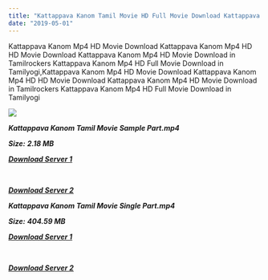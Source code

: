 ```yaml
---
title: "Kattappava Kanom Tamil Movie HD Full Movie Download Kattappava Kanom Tamil Movie Download HD"
date: "2019-05-01"
---
```


Kattappava Kanom Mp4 HD Movie Download Kattappava Kanom Mp4 HD HD Movie Download Kattappava Kanom Mp4 HD Movie Download in Tamilrockers Kattappava Kanom Mp4 HD Full Movie Download in Tamilyogi,Kattappava Kanom Mp4 HD Movie Download Kattappava Kanom Mp4 HD HD Movie Download Kattappava Kanom Mp4 HD Movie Download in Tamilrockers Kattappava Kanom Mp4 HD Full Movie Download in Tamilyogi

![](https://images.moviebuff.com/0e8e62c6-6a1e-419c-b703-d8dce4ba023e?w=1000)

**_Kattappava Kanom Tamil Movie Sample Part.mp4_**

**_Size:_**  **_2.18 MB_**

**_[Download Server 1](http://b1.wetransfer.vip/files/Tamil{1d8d357801e2f4b6710faa3d835097c5c618a0f0fcded2c527300dcab25e4b83}202017{1d8d357801e2f4b6710faa3d835097c5c618a0f0fcded2c527300dcab25e4b83}20Movies/Kattappava{1d8d357801e2f4b6710faa3d835097c5c618a0f0fcded2c527300dcab25e4b83}20Kanom{1d8d357801e2f4b6710faa3d835097c5c618a0f0fcded2c527300dcab25e4b83}20(2017)/Kattappava{1d8d357801e2f4b6710faa3d835097c5c618a0f0fcded2c527300dcab25e4b83}20Kanom{1d8d357801e2f4b6710faa3d835097c5c618a0f0fcded2c527300dcab25e4b83}20Mp4{1d8d357801e2f4b6710faa3d835097c5c618a0f0fcded2c527300dcab25e4b83}20HD/Kattappava{1d8d357801e2f4b6710faa3d835097c5c618a0f0fcded2c527300dcab25e4b83}20Kanom{1d8d357801e2f4b6710faa3d835097c5c618a0f0fcded2c527300dcab25e4b83}20HD{1d8d357801e2f4b6710faa3d835097c5c618a0f0fcded2c527300dcab25e4b83}20Sample.mp4)_**

**_[  
](http://b1.wetransfer.vip/files/Tamil{1d8d357801e2f4b6710faa3d835097c5c618a0f0fcded2c527300dcab25e4b83}202017{1d8d357801e2f4b6710faa3d835097c5c618a0f0fcded2c527300dcab25e4b83}20Movies/Kattappava{1d8d357801e2f4b6710faa3d835097c5c618a0f0fcded2c527300dcab25e4b83}20Kanom{1d8d357801e2f4b6710faa3d835097c5c618a0f0fcded2c527300dcab25e4b83}20(2017)/Kattappava{1d8d357801e2f4b6710faa3d835097c5c618a0f0fcded2c527300dcab25e4b83}20Kanom{1d8d357801e2f4b6710faa3d835097c5c618a0f0fcded2c527300dcab25e4b83}20Mp4{1d8d357801e2f4b6710faa3d835097c5c618a0f0fcded2c527300dcab25e4b83}20HD/Kattappava{1d8d357801e2f4b6710faa3d835097c5c618a0f0fcded2c527300dcab25e4b83}20Kanom{1d8d357801e2f4b6710faa3d835097c5c618a0f0fcded2c527300dcab25e4b83}20HD{1d8d357801e2f4b6710faa3d835097c5c618a0f0fcded2c527300dcab25e4b83}20Sample.mp4)_**

**_[Download Server 2](http://b1.wetransfer.vip/files/Tamil{1d8d357801e2f4b6710faa3d835097c5c618a0f0fcded2c527300dcab25e4b83}202017{1d8d357801e2f4b6710faa3d835097c5c618a0f0fcded2c527300dcab25e4b83}20Movies/Kattappava{1d8d357801e2f4b6710faa3d835097c5c618a0f0fcded2c527300dcab25e4b83}20Kanom{1d8d357801e2f4b6710faa3d835097c5c618a0f0fcded2c527300dcab25e4b83}20(2017)/Kattappava{1d8d357801e2f4b6710faa3d835097c5c618a0f0fcded2c527300dcab25e4b83}20Kanom{1d8d357801e2f4b6710faa3d835097c5c618a0f0fcded2c527300dcab25e4b83}20Mp4{1d8d357801e2f4b6710faa3d835097c5c618a0f0fcded2c527300dcab25e4b83}20HD/Kattappava{1d8d357801e2f4b6710faa3d835097c5c618a0f0fcded2c527300dcab25e4b83}20Kanom{1d8d357801e2f4b6710faa3d835097c5c618a0f0fcded2c527300dcab25e4b83}20HD{1d8d357801e2f4b6710faa3d835097c5c618a0f0fcded2c527300dcab25e4b83}20Sample.mp4)_**

**_Kattappava Kanom Tamil Movie Single Part.mp4_**

**_Size:_** **_404.59 MB_**  

**_[Download Server 1](http://b1.wetransfer.vip/files/Tamil{1d8d357801e2f4b6710faa3d835097c5c618a0f0fcded2c527300dcab25e4b83}202017{1d8d357801e2f4b6710faa3d835097c5c618a0f0fcded2c527300dcab25e4b83}20Movies/Kattappava{1d8d357801e2f4b6710faa3d835097c5c618a0f0fcded2c527300dcab25e4b83}20Kanom{1d8d357801e2f4b6710faa3d835097c5c618a0f0fcded2c527300dcab25e4b83}20(2017)/Kattappava{1d8d357801e2f4b6710faa3d835097c5c618a0f0fcded2c527300dcab25e4b83}20Kanom{1d8d357801e2f4b6710faa3d835097c5c618a0f0fcded2c527300dcab25e4b83}20Mp4{1d8d357801e2f4b6710faa3d835097c5c618a0f0fcded2c527300dcab25e4b83}20HD/Kattappava{1d8d357801e2f4b6710faa3d835097c5c618a0f0fcded2c527300dcab25e4b83}20Kanom{1d8d357801e2f4b6710faa3d835097c5c618a0f0fcded2c527300dcab25e4b83}20HD.mp4)_**

**_[  
](http://b1.wetransfer.vip/files/Tamil{1d8d357801e2f4b6710faa3d835097c5c618a0f0fcded2c527300dcab25e4b83}202017{1d8d357801e2f4b6710faa3d835097c5c618a0f0fcded2c527300dcab25e4b83}20Movies/Kattappava{1d8d357801e2f4b6710faa3d835097c5c618a0f0fcded2c527300dcab25e4b83}20Kanom{1d8d357801e2f4b6710faa3d835097c5c618a0f0fcded2c527300dcab25e4b83}20(2017)/Kattappava{1d8d357801e2f4b6710faa3d835097c5c618a0f0fcded2c527300dcab25e4b83}20Kanom{1d8d357801e2f4b6710faa3d835097c5c618a0f0fcded2c527300dcab25e4b83}20Mp4{1d8d357801e2f4b6710faa3d835097c5c618a0f0fcded2c527300dcab25e4b83}20HD/Kattappava{1d8d357801e2f4b6710faa3d835097c5c618a0f0fcded2c527300dcab25e4b83}20Kanom{1d8d357801e2f4b6710faa3d835097c5c618a0f0fcded2c527300dcab25e4b83}20HD.mp4)_**

**_[Download Server 2](http://b1.wetransfer.vip/files/Tamil{1d8d357801e2f4b6710faa3d835097c5c618a0f0fcded2c527300dcab25e4b83}202017{1d8d357801e2f4b6710faa3d835097c5c618a0f0fcded2c527300dcab25e4b83}20Movies/Kattappava{1d8d357801e2f4b6710faa3d835097c5c618a0f0fcded2c527300dcab25e4b83}20Kanom{1d8d357801e2f4b6710faa3d835097c5c618a0f0fcded2c527300dcab25e4b83}20(2017)/Kattappava{1d8d357801e2f4b6710faa3d835097c5c618a0f0fcded2c527300dcab25e4b83}20Kanom{1d8d357801e2f4b6710faa3d835097c5c618a0f0fcded2c527300dcab25e4b83}20Mp4{1d8d357801e2f4b6710faa3d835097c5c618a0f0fcded2c527300dcab25e4b83}20HD/Kattappava{1d8d357801e2f4b6710faa3d835097c5c618a0f0fcded2c527300dcab25e4b83}20Kanom{1d8d357801e2f4b6710faa3d835097c5c618a0f0fcded2c527300dcab25e4b83}20HD.mp4)_**
